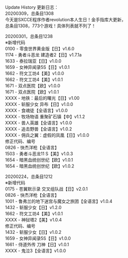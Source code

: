 Update History 更新日志：  
20200309，总条目1308  
今天是SXCCE程序作者revolution本人生日！金手指库大更新，  
总条目1308，773个游戏！具体列表就不列了！  
  
20200301，总条目1238  
※新增代码  
0100 - 零食世界黄金版【日】v1.6.0  
1174 - 勇者斗恶龙 建造者2【日】v1.7.1a  
1633 - 泰拉瑞亚【日】v1.0.0  
1659 - 女神异闻录5S【日】v1.0.1  
1662 - 符文工坊4【美】v1.0.0  
1662 - 符文工坊4【美】v1.0.1  
1671 - 双点医院【欧】v1.0.0  
1671 - 双点医院【欧】v1.0.1  
XXXX - 地铁：最后的曙光【日】v1.00  
XXXX - 斩服少女 异布【日】v1.0.0  
XXXX - 食魂徒【全语言】v1.0.0  
XXXX - 牧场物语 重聚矿石镇【中】v1.1.2  
XXXX - 兽人英雄【全语言】v1.0.0  
XXXX - 追击野兽【全语言】v1.0.2  
XXXX - 佣兵之翼：虚假的凤凰【日】v1.0.0  
修正代码、编号  
0826 - 快杰洋枪【全语言】  
1503 - 勇者斗恶龙11 S【美】v1.0.3  
1654 - 暗黑血统创世纪【欧】v1.0.1  
1654 - 暗黑血统创世纪【欧】v1.0.2  
  
20200224，总条目1212  
※新增代码  
0175 - 苍翼默示录 交叉组队战【日】v2.0.1  
0826 - 快杰洋枪【全语言】  
1001 - 鲁弗兰的地下迷宫与魔女之旅团【全语言】v1.0.4  
1432 - 斩服少女【日】v1.2.0  
1662 - 符文工坊4【美】v1.0.1  
XXXX - 神狱塔2【美】v1.0.4  
修正代码、编号  
1432 - 斩服少女【日】v1.0.2  
1659 - 女神异闻录5S【日】v1.0.0  
1661 - 侍道外传 刀神【日】v1.0.1  
XXXX - 鬼泣3【全语言】v1.0.0
